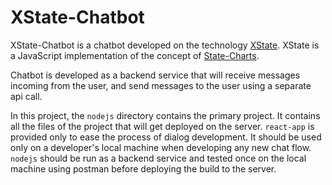 # XState-Chatbot

XState-Chatbot is a chatbot developed on the technology [XState](https://xstate.js.org/docs/). XState is a JavaScript implementation of the concept of [State-Charts](https://statecharts.github.io).
 
Chatbot is developed as a backend service that will receive messages incoming from the user, and send messages to the user using a separate api call.
 
In this project, the `nodejs` directory contains the primary project. It contains all the files of the project that will get deployed on the server. `react-app` is provided only to ease the process of dialog development. It should be used only on a developer's local machine when developing any new chat flow. `nodejs` should be run as a backend service and tested once on the local machine using postman before deploying the build to the server.

